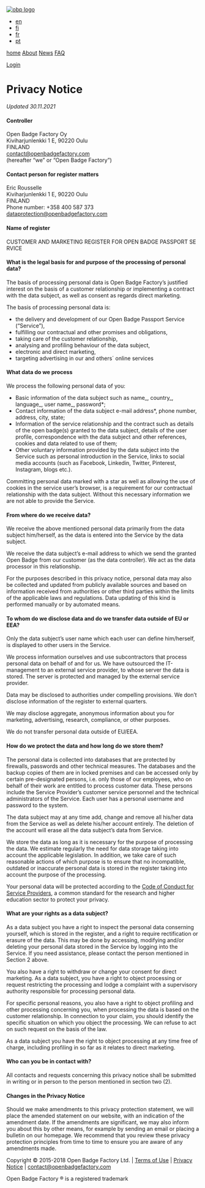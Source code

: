 [![obp logo](/theme/img/logo.png)](https://openbadgepassport.com/ "to index")

[](#)

* [en](https://openbadgepassport.com/privacy/)
* [fi](https://openbadgepassport.com/privacy-fi/)
* [fr](https://openbadgepassport.com/privacy-fr/)
* [pt](https://openbadgepassport.com/privacy-pt/)

[home](https://openbadgepassport.com/) [About](https://openbadgepassport.com/about/) [News](https://openbadgepassport.com/news/) [FAQ](https://openbadgepassport.com/faq/)

[Login](https://openbadgepassport.com/app/user/login/en)

Privacy Notice
==============

_Updated 30.11.2021_

#### **Controller**

Open Badge Factory Oy  
Kiviharjunlenkki 1 E, 90220 Oulu  
FINLAND  
contact@openbadgefactory.com  
(hereafter “we” or “Open Badge Factory”)

#### **Contact person for register matters**

Eric Rousselle  
Kiviharjunlenkki 1 E, 90220 Oulu  
FINLAND  
Phone number: +358 400 587 373  
dataprotection@openbadgefactory.com

#### **Name of register**

CUSTOMER AND MARKETING REGISTER FOR OPEN BADGE PASSPORT SERVICE

#### **What is the legal basis for and purpose of the processing of personal data?**

The basis of processing personal data is Open Badge Factory’s justified interest on the basis of a customer relationship or implementing a contract with the data subject, as well as consent as regards direct marketing.

The basis of processing personal data is:

* the delivery and development of our Open Badge Passport Service (“Service”),
* fulfilling our contractual and other promises and obligations,
* taking care of the customer relationship,
* analysing and profiling behaviour of the data subject,
* electronic and direct marketing,
* targeting advertising in our and others´ online services

#### **What data do we process**

We process the following personal data of you:

* Basic information of the data subject such as name_, country_, language_, user name_, password\*;
* Contact information of the data subject e-mail address\*, phone number, address, city, state;
* Information of the service relationship and the contract such as details of the open badge(s) granted to the data subject, details of the user profile, correspondence with the data subject and other references, cookies and data related to use of them;
* Other voluntary information provided by the data subject into the Service such as personal introduction in the Service, links to social media accounts (such as Facebook, Linkedin, Twitter, Pinterest, Instagram, blogs etc.).

Committing personal data marked with a star as well as allowing the use of cookies in the service user’s browser, is a requirement for our contractual relationship with the data subject. Without this necessary information we are not able to provide the Service.

#### **From where do we receive data?**

We receive the above mentioned personal data primarily from the data subject him/herself, as the data is entered into the Service by the data subject.

We receive the data subject’s e-mail address to which we send the granted Open Badge from our customer (as the data controller). We act as the data processor in this relationship.

For the purposes described in this privacy notice, personal data may also be collected and updated from publicly available sources and based on information received from authorities or other third parties within the limits of the applicable laws and regulations. Data updating of this kind is performed manually or by automated means.

#### **To whom do we disclose data and do we transfer data outside of EU or EEA?**

Only the data subject’s user name which each user can define him/herself, is displayed to other users in the Service.

We process information ourselves and use subcontractors that process personal data on behalf of and for us. We have outsourced the IT-management to an external service provider, to whose server the data is stored. The server is protected and managed by the external service provider.

Data may be disclosed to authorities under compelling provisions. We don’t disclose information of the register to external quarters.

We may disclose aggregate, anonymous information about you for marketing, advertising, research, compliance, or other purposes.

We do not transfer personal data outside of EU/EEA.

#### **How do we protect the data and how long do we store them?**

The personal data is collected into databases that are protected by firewalls, passwords and other technical measures. The databases and the backup copies of them are in locked premises and can be accessed only by certain pre-designated persons, i.e. only those of our employees, who on behalf of their work are entitled to process customer data. These persons include the Service Provider’s customer service personnel and the technical administrators of the Service. Each user has a personal username and password to the system.

The data subject may at any time add, change and remove all his/her data from the Service as well as delete his/her account entirely. The deletion of the account will erase all the data subject’s data from Service.

We store the data as long as it is necessary for the purpose of processing the data. We estimate regularly the need for data storage taking into account the applicable legislation. In addition, we take care of such reasonable actions of which purpose is to ensure that no incompatible, outdated or inaccurate personal data is stored in the register taking into account the purpose of the processing.

Your personal data will be protected according to the [Code of Conduct for Service Providers](http://www.geant.net/uri/dataprotection-code-of-conduct/v1), a common standard for the research and higher education sector to protect your privacy.

#### **What are your rights as a data subject?**

As a data subject you have a right to inspect the personal data conserning yourself, which is stored in the register, and a right to require rectification or erasure of the data. This may be done by accessing, modifying and/or deleting your personal data stored in the Service by logging into the Service. If you need assistance, please contact the person mentioned in Section 2 above.

You also have a right to withdraw or change your consent for direct marketing. As a data subject, you have a right to object processing or request restricting the processing and lodge a complaint with a supervisory authority responsible for processing personal data.

For specific personal reasons, you also have a right to object profiling and other processing concerning you, when processing the data is based on the customer relationship. In connection to your claim, you should identify the specific situation on which you object the processing. We can refuse to act on such request on the basis of the law.

As a data subject you have the right to object processing at any time free of charge, including profiling in so far as it relates to direct marketing.

#### **Who can you be in contact with?**

All contacts and requests concerning this privacy notice shall be submitted in writing or in person to the person mentioned in section two (2).

#### **Changes in the Privacy Notice**

Should we make amendments to this privacy protection statement, we will place the amended statement on our website, with an indication of the amendment date. If the amendments are significant, we may also inform you about this by other means, for example by sending an email or placing a bulletin on our homepage. We recommend that you review these privacy protection principles from time to time to ensure you are aware of any amendments made.

Copyright © 2015-2018 Open Badge Factory Ltd. | [Terms of Use](https://openbadgepassport.com/terms/) | [Privacy Notice](https://openbadgepassport.com/privacy/) | [contact@openbadgefactory.com](mailto:contact@openbadgefactory.com?Subject=Contact%20request)

Open Badge Factory ® is a registered trademark
